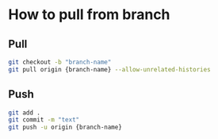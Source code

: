 # How to pull from branch

## Pull

```bash
git checkout -b "branch-name"
git pull origin {branch-name} --allow-unrelated-histories
```

## Push

```bash
git add .
git commit -m "text"
git push -u origin {branch-name}
```
